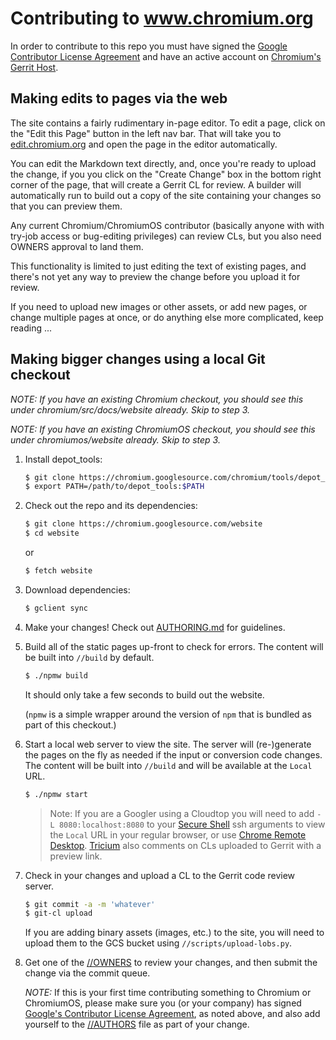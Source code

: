 # Contributing to www.chromium.org

In order to contribute to this repo you must have signed the
[Google Contributor License Agreement](https://cla.developers.google.com/clas)
and have an active account on
[Chromium's Gerrit Host](https://chromium-review.googlesource.com).

## Making edits to pages via the web

The site contains a fairly rudimentary in-page editor. To edit a page,
click on the "Edit this Page" button in the left nav bar. That will take
you to [edit.chromium.org](https://edit.chromium.org/edit?repo=chromium/website/main)
and open the page in the editor automatically.

You can edit the Markdown text directly, and, once you're ready to upload
the change, if you you click on the "Create Change" box in the bottom right
corner of the page, that will create a Gerrit CL for review. A builder
will automatically run to build out a copy of the site containing your
changes so that you can preview them.

Any current Chromium/ChromiumOS contributor (basically anyone with with
try-job access or bug-editing privileges) can review CLs, but you also
need OWNERS approval to land them.

This functionality is limited to just editing the text of existing pages,
and there's not yet any way to preview the change before you upload it
for review.

If you need to upload new images or other assets, or add new pages, or
change multiple pages at once, or do anything else more complicated,
keep reading ...

## Making bigger changes using a local Git checkout

*NOTE: If you have an existing Chromium checkout, you should
see this under chromium/src/docs/website already. Skip to step 3.*

*NOTE: If you have an existing ChromiumOS checkout, you should
see this under chromiumos/website already. Skip to step 3.*

1.  Install depot_tools:

    ```bash
    $ git clone https://chromium.googlesource.com/chromium/tools/depot_tools.git
    $ export PATH=/path/to/depot_tools:$PATH
    ```

2. Check out the repo and its dependencies:

    ```bash
    $ git clone https://chromium.googlesource.com/website
    $ cd website
    ```

    or

    ```bash
    $ fetch website
    ```

3. Download dependencies:

   ```bash
   $ gclient sync
   ```

4.  Make your changes! Check out [AUTHORING.md](AUTHORING.md) for guidelines.

5.  Build all of the static pages up-front to check for errors.
    The content will be built into `//build` by default.

    ```bash
    $ ./npmw build
    ```

    It should only take a few seconds to build out the website.

    (`npmw` is a simple wrapper around the version of `npm` that is bundled
    as part of this checkout.)

6.  Start a local web server to view the site. The server will (re-)generate
    the pages on the fly as needed if the input or conversion code changes.
    The content will be built into `//build` and will be available at the
    `Local` URL.

    ```bash
    $ ./npmw start
    ```

    > Note: If you are a Googler using a Cloudtop you will need to add `-L
    > 8080:localhost:8080` to your
    > [Secure Shell](https://chromewebstore.google.com/detail/secure-shell/iodihamcpbpeioajjeobimgagajmlibd)
    > ssh arguments to view the `Local` URL in your regular browser, or use
    > [Chrome Remote Desktop](https://remotedesktop.corp.google.com/).
    > [Tricium](https://chromium.googlesource.com/infra/infra/+/main/go/src/infra/tricium/README.md)
    > also comments on CLs uploaded to Gerrit with a preview link.

7.  Check in your changes and upload a CL to the Gerrit code review server.

    ```bash
    $ git commit -a -m 'whatever'
    $ git-cl upload
    ```

    If you are adding binary assets (images, etc.) to the site, you will
    need to upload them to the GCS bucket using `//scripts/upload-lobs.py`.

8.  Get one of the [//OWNERS](../OWNERS) to review your changes, and then
    submit the change via the commit queue.

    *NOTE:* If this is your first time contributing something to Chromium
    or ChromiumOS, please make sure you (or your company) has signed
    [Google's Contributor License Agreement](https://cla.developers.google.com/),
    as noted above, and also add yourself to the [//AUTHORS](../AUTHORS) file
    as part of your change.
